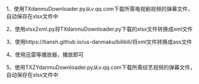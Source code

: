 ﻿1、使用TXdanmuDownloader.py从v.qq.com下载所需电视剧视频的弹幕文件，自动保存在xlsx文件中


2、使用xlsx2xml.py将TXdanmuDownloader.py下载的xlsx文件转换成xml文件


3、使用https://tiansh.github.io/us-danmaku/bilibili/将xml文件转换成ass文件


4、使用迅雷等播放器，播放即可

5、使用TXZYdanmuDownloader.py从v.qq.com下载所需综艺视频的弹幕文件，自动保存在xlsx文件中